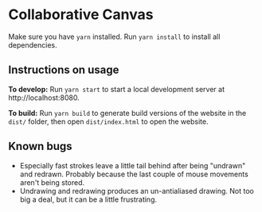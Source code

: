 # Collaborative Canvas

Make sure you have `yarn` installed.
Run `yarn install` to install all dependencies.

## Instructions on usage
**To develop:** Run `yarn start` to start a local development server at http://localhost:8080.

**To build:** Run `yarn build` to generate build versions of the website in the `dist/` folder, then open `dist/index.html` to open the website.

## Known bugs

* Especially fast strokes leave a little tail behind after being "undrawn" and redrawn. Probably because the last couple of mouse movements aren't being stored.
* Undrawing and redrawing produces an un-antialiased drawing. Not too big a deal, but it can be a little frustrating.

